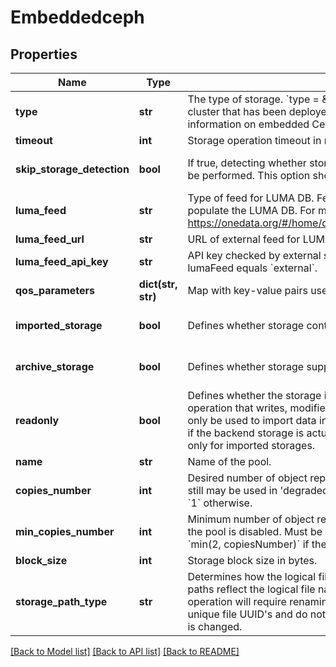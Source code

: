 # Embeddedceph

## Properties
Name | Type | Description | Notes
------------ | ------------- | ------------- | -------------
**type** | **str** | The type of storage.  &#x60;type &#x3D; \&quot;embeddedceph\&quot;&#x60;  Embedded Ceph cluster that has been deployed during deployment of Oneprovider. For more information on embedded Ceph deployment please see [here](https://onedata.org/#/home/documentation/stable/doc/administering_onedata/ceph_cluster_deployment.html).  | [optional] 
**timeout** | **int** | Storage operation timeout in milliseconds. | [optional] 
**skip_storage_detection** | **bool** | If true, detecting whether storage is directly accessible by the Oneclient will not be performed. This option should be set to true on readonly storages.  | [optional] [default to False]
**luma_feed** | **str** | Type of feed for LUMA DB. Feed is a source of user/group mappings used to populate the LUMA DB. For more info please read: https://onedata.org/#/home/documentation/doc/administering_onedata/luma.html  | [optional] [default to 'auto']
**luma_feed_url** | **str** | URL of external feed for LUMA DB. Relevant only if lumaFeed equals &#x60;external&#x60;. | [optional] 
**luma_feed_api_key** | **str** | API key checked by external service used as feed for LUMA DB. Relevant only if lumaFeed equals &#x60;external&#x60;.  | [optional] 
**qos_parameters** | **dict(str, str)** | Map with key-value pairs used for describing storage QoS parameters. | [optional] 
**imported_storage** | **bool** | Defines whether storage contains existing data to be imported.  | [optional] [default to False]
**archive_storage** | **bool** | Defines whether storage supports long-term dataset archiving.  | [optional] [default to False]
**readonly** | **bool** | Defines whether the storage is readonly. If enabled, Oneprovider will block any operation that writes, modifies or deletes data on the storage. Such storage can only be used to import data into the space. Mandatory to ensure proper behaviour if the backend storage is actually configured as readonly. This option is available only for imported storages.  | [optional] [default to False]
**name** | **str** | Name of the pool. | [optional] 
**copies_number** | **int** | Desired number of object replicas in the pool. When below this number the pool still may be used in &#x27;degraded&#x27; mode. Defaults to &#x60;2&#x60; if there are at least 2 OSDs, &#x60;1&#x60; otherwise. | [optional] 
**min_copies_number** | **int** | Minimum number of object replicas in the pool. Below this threshold any I/O for the pool is disabled. Must be lower or equal to &#x27;copiesNumber&#x27;. Defaults to &#x60;min(2, copiesNumber)&#x60; if there are at least 2 OSDs, &#x60;1&#x60; otherwise. | [optional] 
**block_size** | **int** | Storage block size in bytes. | [optional] 
**storage_path_type** | **str** | Determines how the logical file paths will be mapped on the storage. &#x27;canonical&#x27; paths reflect the logical file names and directory structure, however each rename operation will require renaming the files on the storage. &#x27;flat&#x27; paths are based on unique file UUID&#x27;s and do not require on-storage rename when logical file name is changed.  | [optional] [default to 'flat']

[[Back to Model list]](../README.md#documentation-for-models) [[Back to API list]](../README.md#documentation-for-api-endpoints) [[Back to README]](../README.md)

